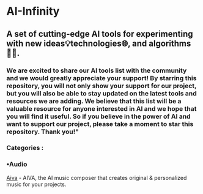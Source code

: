 # AI-Infinity 

## A set of cutting-edge AI tools for experimenting with new ideas💡technologies🌐, and algorithms👨‍💻.

### We are excited to share our AI tools list with the community and we would greatly appreciate your support! By starring this repository, you will not only show your support for our project, but you will also be able to stay updated on the latest tools and resources we are adding. We believe that this list will be a valuable resource for anyone interested in AI and we hope that you will find it useful. So if you believe in the power of AI and want to support our project, please take a moment to star this repository. Thank you!"

### Categories :

### •Audio

[Aiva](https://www.aiva.ai/) - AIVA, the AI music composer that creates original & personalized music for your projects.




